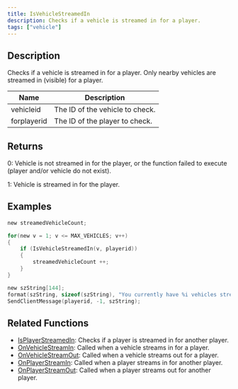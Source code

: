 ```yaml
---
title: IsVehicleStreamedIn
description: Checks if a vehicle is streamed in for a player.
tags: ["vehicle"]
---
```


<VersionWarn version='SA-MP 0.3a' />

## Description

Checks if a vehicle is streamed in for a player. Only nearby vehicles are streamed in (visible) for a player.

| Name        | Description                     |
| ----------- | ------------------------------- |
| vehicleid   | The ID of the vehicle to check. |
| forplayerid | The ID of the player to check.  |

## Returns

0: Vehicle is not streamed in for the player, or the function failed to execute (player and/or vehicle do not exist).

1: Vehicle is streamed in for the player.

## Examples

```c
new streamedVehicleCount;

for(new v = 1; v <= MAX_VEHICLES; v++)
{
    if (IsVehicleStreamedIn(v, playerid))
    {
        streamedVehicleCount ++;
    }
}

new szString[144];
format(szString, sizeof(szString), "You currently have %i vehicles streamed in to your game.", streamedVehicleCount);
SendClientMessage(playerid, -1, szString);
```

## Related Functions

- [IsPlayerStreamedIn](IsPlayerStreamedIn.md): Checks if a player is streamed in for another player.
- [OnVehicleStreamIn](../callbacks/OnVehicleStreamIn.md): Called when a vehicle streams in for a player.
- [OnVehicleStreamOut](../callbacks/OnVehicleStreamOut.md): Called when a vehicle streams out for a player.
- [OnPlayerStreamIn](../callbacks/OnPlayerStreamIn.md): Called when a player streams in for another player.
- [OnPlayerStreamOut](../callbacks/OnPlayerStreamOut.md): Called when a player streams out for another player.
